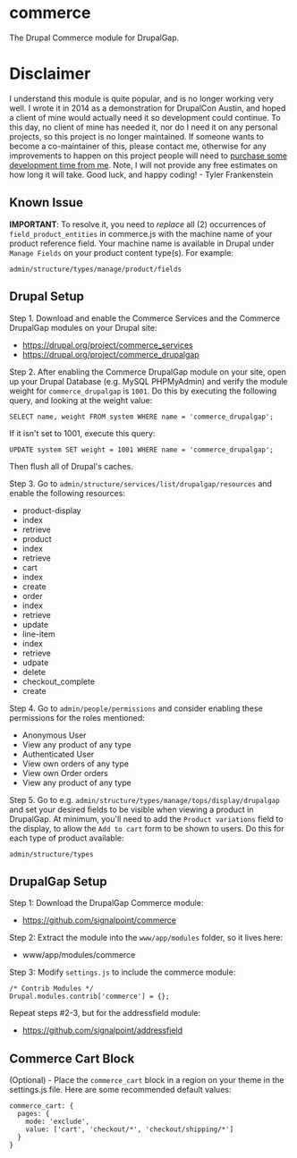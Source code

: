 commerce
========

The Drupal Commerce module for DrupalGap.

# Disclaimer

I understand this module is quite popular, and is no longer working very well. I wrote it in 2014 as a demonstration for DrupalCon Austin, and hoped a client of mine would actually need it so development could continue. To this day, no client of mine has needed it, nor do I need it on any personal projects, so this project is no longer maintained. If someone wants to become a co-maintainer of this, please contact me, otherwise for any improvements to happen on this project people will need to [purchase some development time from me](https://easystreet3.com/purchase-time). Note, I will not provide any free estimates on how long it will take. Good luck, and happy coding! - Tyler Frankenstein

## Known Issue

**IMPORTANT**: To resolve it, you need to *replace* all (2) occurrences of `field_product_entities`
in commerce.js with the machine name of your product reference field. Your
machine name is available in Drupal under `Manage Fields` on your product
content type(s). For example:

```
admin/structure/types/manage/product/fields
```

## Drupal Setup

Step 1. Download and enable the Commerce Services and the Commerce DrupalGap modules on your
Drupal site:

* https://drupal.org/project/commerce_services
* https://drupal.org/project/commerce_drupalgap

Step 2. After enabling the Commerce DrupalGap module on your site, open up your Drupal
Database (e.g. MySQL PHPMyAdmin) and verify the module weight for
`commerce_drupalgap` is `1001`. Do this by executing the following query, and
looking at the weight value:

```
SELECT name, weight FROM system WHERE name = 'commerce_drupalgap';
```
  
If it isn't set to 1001, execute this query:

```  
UPDATE system SET weight = 1001 WHERE name = 'commerce_drupalgap';
```

Then flush all of Drupal's caches.

Step 3. Go to `admin/structure/services/list/drupalgap/resources` and enable the
following resources:

- product-display
 - index
 - retrieve
- product
 - index
 - retrieve
- cart
 - index
 - create
- order
 - index
 - retrieve
 - update
- line-item
 - index
 - retrieve
 - udpate
 - delete
- checkout_complete
 - create

Step 4. Go to `admin/people/permissions` and consider enabling these permissions for
the roles mentioned:

- Anonymous User
 - View any product of any type
- Authenticated User
 - View own orders of any type
 - View own Order orders
 - View any product of any type

Step 5. Go to e.g. `admin/structure/types/manage/tops/display/drupalgap` and set your
desired fields to be visible when viewing a product in DrupalGap. At minimum,
you'll need to add the `Product variations` field to the display, to allow
the `Add to cart` form to be shown to users. Do this for each type of product
available:

```
admin/structure/types
```

## DrupalGap Setup

Step 1: Download the DrupalGap Commerce module:

* https://github.com/signalpoint/commerce

Step 2: Extract the module into the `www/app/modules` folder, so it lives here:

* www/app/modules/commerce

Step 3: Modify `settings.js` to include the commerce module:

```
/* Contrib Modules */
Drupal.modules.contrib['commerce'] = {};
```

Repeat steps #2-3, but for the addressfield module:

* https://github.com/signalpoint/addressfield

## Commerce Cart Block

(Optional) - Place the `commerce_cart` block in a region on your theme in the
settings.js file. Here are some recommended default values:

```
commerce_cart: {
  pages: {
    mode: 'exclude',
    value: ['cart', 'checkout/*', 'checkout/shipping/*']
  }
}
```
